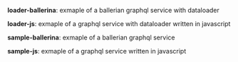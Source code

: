 **loader-ballerina**: exmaple of a ballerian graphql service with dataloader

**loader-js**: exmaple of a graphql service with dataloader written in javascript


**sample-ballerina**: exmaple of a ballerian graphql service

**sample-js**: exmaple of a graphql service written in javascript